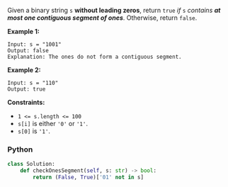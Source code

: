 Given a binary string  `s`  **​​​​​without leading zeros**, return  `true`​​​  _if_ `s` _contains  **at most one contiguous segment of ones**_. Otherwise, return  `false`.

**Example 1:**
```
Input: s = "1001"
Output: false
Explanation: The ones do not form a contiguous segment.
```

**Example 2:**
```
Input: s = "110"
Output: true
```

**Constraints:**

-   `1 <= s.length <= 100`
-   `s[i]`​​​​ is either  `'0'`  or  `'1'`.
-   `s[0]`  is `'1'`.


### Python
```python
class Solution:
    def checkOnesSegment(self, s: str) -> bool:
        return (False, True)['01' not in s]
```